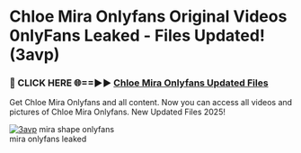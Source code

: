 # Chloe Mira Onlyfans Original Videos 0nlyFans Leaked - Files Updated! (3avp)

<h3>🔴 CLICK HERE 🌐==►► <a href="https://tinyurl.com/2jnfzry5" rel="nofollow">Chloe Mira Onlyfans Updated Files</a></h3>

Get Chloe Mira Onlyfans and all content. Now you can access all videos and pictures of Chloe Mira Onlyfans. New Updated Files 2025!

[![3avp](https://i.imgur.com/GyGTBgg.gif)](https://tinyurl.com/2jnfzry5)
mira shape onlyfans<br>
mira onlyfans leaked